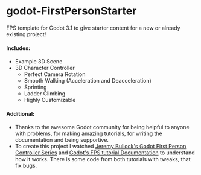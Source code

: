 # godot-FirstPersonStarter
FPS template for Godot 3.1 to give starter content for a new or already existing project!

#### Includes:
- Example 3D Scene
- 3D Character Controller
  - Perfect Camera Rotation
  - Smooth Walking (Acceleration and Deacceleration)
  - Sprinting
  - Ladder Climbing
  - Highly Customizable

#### Additional:
- Thanks to the awesome Godot community for being helpful to anyone with problems, for making amazing tutorials, for writing the documentation and being supportive.
- To create this project I watched [Jeremy Bullock's Godot First Person Controller Series](https://www.youtube.com/watch?v=Etpq-d5af6M&list=PLTZoMpB5Z4aD-rCpluXsQjkGYgUGUZNIV) and [Godot's FPS tutorial Documentation](https://docs.godotengine.org/en/3.1/tutorials/3d/fps_tutorial/) to understand how it works. There is some code from both tutorials with tweaks, that fix bugs.
